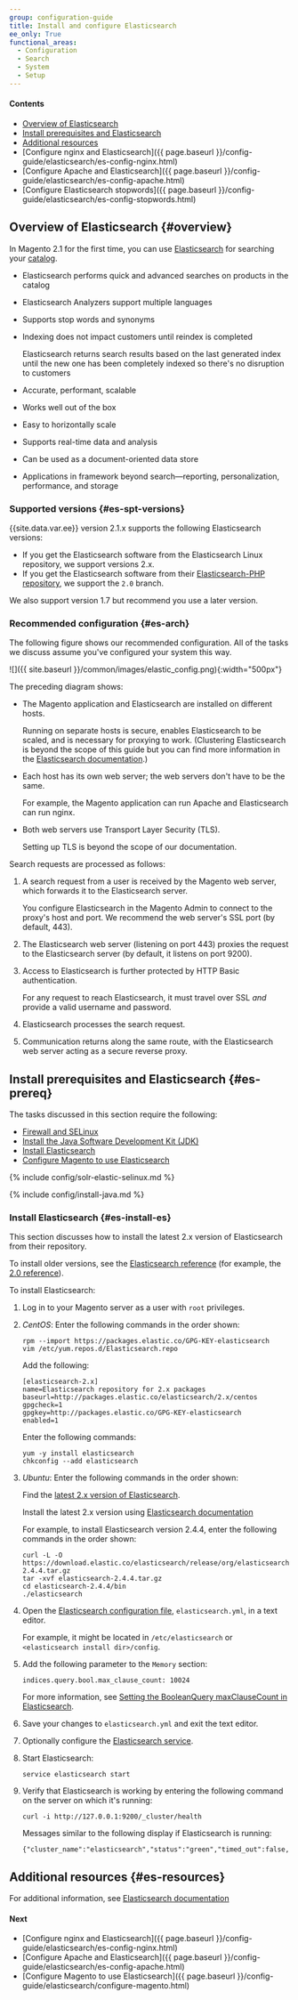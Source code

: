 ```yaml
---
group: configuration-guide
title: Install and configure Elasticsearch
ee_only: True
functional_areas:
  - Configuration
  - Search
  - System
  - Setup
---
```


#### Contents

*	[Overview of Elasticsearch](#overview)
*	[Install prerequisites and Elasticsearch](#es-prereq)
*	[Additional resources](#es-resources)
*	[Configure nginx and Elasticsearch]({{ page.baseurl }}/config-guide/elasticsearch/es-config-nginx.html)
*	[Configure Apache and Elasticsearch]({{ page.baseurl }}/config-guide/elasticsearch/es-config-apache.html)
*	[Configure Elasticsearch stopwords]({{ page.baseurl }}/config-guide/elasticsearch/es-config-stopwords.html)

## Overview of Elasticsearch {#overview}

In Magento 2.1 for the first time, you can use [Elasticsearch](https://www.elastic.co) for searching your [catalog](https://glossary.magento.com/catalog).

*	Elasticsearch performs quick and advanced searches on products in the catalog
*	Elasticsearch Analyzers support multiple languages
*	Supports stop words and synonyms
*	Indexing does not impact customers until reindex is completed

	Elasticsearch returns search results based on the last generated index until the new one has been completely indexed so there's no disruption to customers

*	Accurate, performant, scalable
*	Works well out of the box
*	Easy to horizontally scale
*	Supports real-time data and analysis
*	Can be used as a document-oriented data store
*	Applications in framework beyond search&mdash;reporting, personalization, performance, and storage

### Supported versions {#es-spt-versions}
{{site.data.var.ee}} version 2.1.x supports the following Elasticsearch versions:

*	If you get the Elasticsearch software from the Elasticsearch Linux repository, we support versions 2.x.
*	If you get the Elasticsearch software from their [Elasticsearch-PHP repository](https://github.com/elastic/elasticsearch-php), we support the `2.0` branch.

We also support version 1.7 but recommend you use a later version.

### Recommended configuration {#es-arch}

The following figure shows our recommended configuration. All of the tasks we discuss assume you've configured your system this way.

![]({{ site.baseurl }}/common/images/elastic_config.png){:width="500px"}

The preceding diagram shows:

*	The Magento application and Elasticsearch are installed on different hosts.

	Running on separate hosts is secure, enables Elasticsearch to be scaled, and is necessary for proxying to work. (Clustering Elasticsearch is beyond the scope of this guide but you can find more information in the [Elasticsearch documentation](https://www.elastic.co/guide/en/elasticsearch/guide/current/distributed-cluster.html).)
*	Each host has its own web server; the web servers don't have to be the same.

	For example, the Magento application can run Apache and Elasticsearch can run nginx.
*	Both web servers use Transport Layer Security (TLS).

	Setting up TLS is beyond the scope of our documentation.

Search requests are processed as follows:

1.	A search request from a user is received by the Magento web server, which forwards it to the Elasticsearch server.

	You configure Elasticsearch in the Magento Admin to connect to the proxy's host and port. We recommend the web server's SSL port (by default, 443).
2.	The Elasticsearch web server (listening on port 443) proxies the request to the Elasticsearch server (by default, it listens on port 9200).
3.	Access to Elasticsearch is further protected by HTTP Basic authentication.

	For any request to reach Elasticsearch, it must travel over SSL *and* provide a valid username and password.
4.	Elasticsearch processes the search request.
5.	Communication returns along the same route, with the Elasticsearch web server acting as a secure reverse proxy.

## Install prerequisites and Elasticsearch {#es-prereq}

The tasks discussed in this section require the following:

*	[Firewall and SELinux](#firewall-selinux)
*	[Install the Java Software Development Kit (JDK)](#prereq-java)
*	[Install Elasticsearch](#es-install-es)
*	[Configure Magento to use Elasticsearch]({{page.baseurl}}/config-guide/elasticsearch/configure-magento.html)

{% include config/solr-elastic-selinux.md %}

{% include config/install-java.md %}

### Install Elasticsearch {#es-install-es}

This section discusses how to install the latest 2.x version of Elasticsearch from their repository.

To install older versions, see the [Elasticsearch reference](https://www.elastic.co/guide/en/elasticsearch/reference/index.html) (for example, the [2.0 reference](https://www.elastic.co/guide/en/elasticsearch/reference/2.0/index.html)).

To install Elasticsearch:

1.	Log in to your Magento server as a user with `root` privileges.
2.	_CentOS_: Enter the following commands in the order shown:

		rpm --import https://packages.elastic.co/GPG-KEY-elasticsearch
		vim /etc/yum.repos.d/Elasticsearch.repo

	Add the following:

		[elasticsearch-2.x]
		name=Elasticsearch repository for 2.x packages
		baseurl=http://packages.elastic.co/elasticsearch/2.x/centos
		gpgcheck=1
		gpgkey=http://packages.elastic.co/GPG-KEY-elasticsearch
		enabled=1

	Enter the following commands:

		yum -y install elasticsearch
		chkconfig --add elasticsearch

2.	_Ubuntu_: Enter the following commands in the order shown:

	Find the [latest 2.x version of Elasticsearch](https://www.elastic.co/downloads/past-releases).

	Install the latest 2.x version using [Elasticsearch documentation](https://www.elastic.co/guide/en/elasticsearch/reference/2.4/_installation.html)

	For example, to install Elasticsearch version 2.4.4, enter the following commands in the order shown:

		curl -L -O https://download.elastic.co/elasticsearch/release/org/elasticsearch/distribution/tar/elasticsearch/2.4.4/elasticsearch-2.4.4.tar.gz
		tar -xvf elasticsearch-2.4.4.tar.gz
		cd elasticsearch-2.4.4/bin
		./elasticsearch

4.	Open the [Elasticsearch configuration file](https://www.elastic.co/guide/en/elasticsearch/reference/2.0/setup-configuration.html#settings), `elasticsearch.yml`, in a text editor.

	For example, it might be located in `/etc/elasticsearch` or `<elasticsearch install dir>/config`.
5.	Add the following parameter to the `Memory` section:

		indices.query.bool.max_clause_count: 10024

	For more information, see [Setting the BooleanQuery maxClauseCount in Elasticsearch](http://george-stathis.com/2013/10/18/setting-the-booleanquery-maxclausecount-in-elasticsearch).
6.	Save your changes to `elasticsearch.yml` and exit the text editor.
3.	Optionally configure the [Elasticsearch service](https://www.elastic.co/guide/en/elasticsearch/reference/2.0/setup-service.html).
4.	Start Elasticsearch:

		service elasticsearch start
5.	Verify that Elasticsearch is working by entering the following command on the server on which it's running:

		curl -i http://127.0.0.1:9200/_cluster/health

	Messages similar to the following display if Elasticsearch is running:

		{"cluster_name":"elasticsearch","status":"green","timed_out":false,"number_of_nodes":1,"number_of_data_nodes":1,"active_primary_shards":0,"active_shards":0,"relocating_shards":0,"initializing_shards":0,"unassigned_shards":0,"delayed_unassigned_shards":0,"number_of_pending_tasks":0,"number_of_in_flight_fetch":0,"task_max_waiting_in_queue_millis":0,"active_shards_percent_as_number":100.0}

## Additional resources {#es-resources}

For additional information, see [Elasticsearch documentation](https://www.elastic.co/guide/en/elasticsearch/reference/2.4/index.html)

#### Next

*	[Configure nginx and Elasticsearch]({{ page.baseurl }}/config-guide/elasticsearch/es-config-nginx.html)
*	[Configure Apache and Elasticsearch]({{ page.baseurl }}/config-guide/elasticsearch/es-config-apache.html)
*	[Configure Magento to use Elasticsearch]({{ page.baseurl }}/config-guide/elasticsearch/configure-magento.html)
